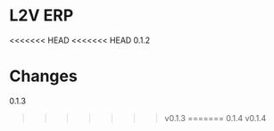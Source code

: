 # L2V ERP
<<<<<<< HEAD
<<<<<<< HEAD
0.1.2

Changes
=======
0.1.3
>>>>>>> v0.1.3
=======
0.1.4
>>>>>>> v0.1.4
